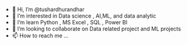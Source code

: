 - 👋 Hi, I’m @tushardhurandhar
- 👀 I’m interested in Data science , AI,ML, and data analytic
- 🌱 I’m learn Python , MS Excel , SQL , Power BI
- 💞️ I’m looking to collaborate on Data related project and ML projects
- 📫 How to reach me ...

<!---
tushardhurandhar/tushardhurandhar is a ✨ special ✨ repository because its `README.md` (this file) appears on your GitHub profile.
You can click the Preview link to take a look at your changes.
--->
